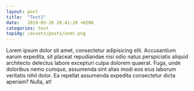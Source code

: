 ```yaml
---
layout: post
title:  "Test1"
date:   2019-05-26 20:41:28 +0200
categories: test
topimg: /assets/posts/osmc.png
---
```


Lorem ipsum dolor sit amet, consectetur adipisicing elit. Accusantium earum expedita, sit placeat repudiandae nisi odio natus perspiciatis aliquid architecto delectus labore excepturi culpa dolorem quaerat. Fuga, unde doloribus nemo cumque, assumenda sint alias modi eos eius laborum veritatis nihil dolor. Ea repellat assumenda expedita consectetur dicta aperiam? Nulla, at!